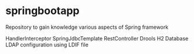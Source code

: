 # springbootapp
Repository to gain knowledge various aspects of Spring framework

HandlerInterceptor
SpringJdbcTemplate
RestController
Drools
H2 Database
LDAP configuration using LDIF file
